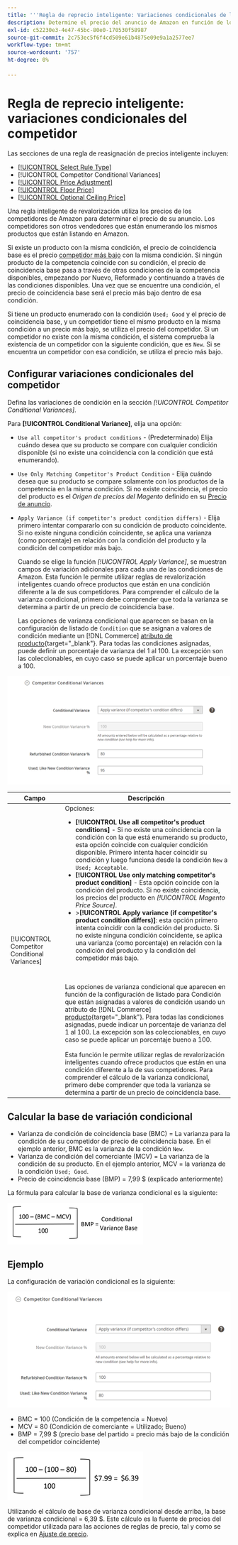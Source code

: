 ```yaml
---
title: '''Regla de reprecio inteligente: Variaciones condicionales de la competencia'
description: Determine el precio del anuncio de Amazon en función de los precios y las condiciones de los competidores del producto creando una regla de reprecio inteligente.
exl-id: c52230e3-4e47-45bc-80e0-170530f58987
source-git-commit: 2c753ec5f6f4cd509e61b4875e09e9a1a2577ee7
workflow-type: tm+mt
source-wordcount: '757'
ht-degree: 0%

---
```


# Regla de reprecio inteligente: variaciones condicionales del competidor

Las secciones de una regla de reasignación de precios inteligente incluyen:

- [[!UICONTROL Select Rule Type]](./intelligent-repricing-rules.md)
- [!UICONTROL Competitor Conditional Variances]
- [[!UICONTROL Price Adjustment]](./price-adjustment.md)
- [[!UICONTROL Floor Price]](./floor-price.md)
- [[!UICONTROL Optional Ceiling Price]](./optional-ceiling-price.md)

Una regla inteligente de revalorización utiliza los precios de los competidores de Amazon para determinar el precio de su anuncio. Los competidores son otros vendedores que están enumerando los mismos productos que están listando en Amazon.

Si existe un producto con la misma condición, el precio de coincidencia base es el precio [competidor más bajo](./lowest-competitor-pricing.md) con la misma condición. Si ningún producto de la competencia coincide con su condición, el precio de coincidencia base pasa a través de otras condiciones de la competencia disponibles, empezando por Nuevo, Reformado y continuando a través de las condiciones disponibles. Una vez que se encuentre una condición, el precio de coincidencia base será el precio más bajo dentro de esa condición.

Si tiene un producto enumerado con la condición `Used; Good` y el precio de coincidencia base, y un competidor tiene el mismo producto en la misma condición a un precio más bajo, se utiliza el precio del competidor. Si un competidor no existe con la misma condición, el sistema comprueba la existencia de un competidor con la siguiente condición, que es `New`. Si se encuentra un competidor con esa condición, se utiliza el precio más bajo.

## Configurar variaciones condicionales del competidor

Defina las variaciones de condición en la sección _[!UICONTROL Competitor Conditional Variances]_.

Para **[!UICONTROL Conditional Variance]**, elija una opción:

- `Use all competitor's product conditions` - (Predeterminado) Elija cuándo desea que su producto se compare con cualquier condición disponible (si no existe una coincidencia con la condición que está enumerando).

- `Use Only Matching Competitor's Product Condition` - Elija cuándo desea que su producto se compare solamente con los productos de la competencia en la misma condición. Si no existe coincidencia, el precio del producto es el _Origen de precios del Magento_ definido en su [Precio de anuncio](./listing-price.md).

- `Apply Variance (if competitor's product condition differs)` - Elija primero intentar compararlo con su condición de producto coincidente. Si no existe ninguna condición coincidente, se aplica una varianza (como porcentaje) en relación con la condición del producto y la condición del competidor más bajo.

   Cuando se elige la función _[!UICONTROL Apply Variance]_, se muestran campos de variación adicionales para cada una de las condiciones de Amazon. Esta función le permite utilizar reglas de revalorización inteligentes cuando ofrece productos que están en una condición diferente a la de sus competidores. Para comprender el cálculo de la varianza condicional, primero debe comprender que toda la varianza se determina a partir de un precio de coincidencia base.

   Las opciones de varianza condicional que aparecen se basan en la configuración de listado de `Condition` que se asignan a valores de condición mediante un [!DNL Commerce] [atributo de producto](https://docs.magento.com/user-guide/catalog/product-attributes.html){target=&quot;_blank&quot;}. Para todas las condiciones asignadas, puede definir un porcentaje de varianza del 1 al 100. La excepción son las coleccionables, en cuyo caso se puede aplicar un porcentaje bueno a 100.

![Regla de reprecio inteligente: variaciones condicionales del competidor](assets/amazon-competitor-cond-variances.png)

| Campo | Descripción |
|--- |--- |
| [!UICONTROL Competitor Conditional Variances] | Opciones: <ul><li>**[!UICONTROL Use all competitor's product conditions]** - Si no existe una coincidencia con la condición con la que está enumerando su producto, esta opción coincide con cualquier condición disponible. Primero intenta hacer coincidir su condición y luego funciona desde la condición `New` a `Used; Acceptable`.</li><li>**[!UICONTROL Use only matching competitor's product condition]** - Esta opción coincide con la condición del producto. Si no existe coincidencia, los precios del producto en _[!UICONTROL Magento Price Source]_.</li><li>>**[!UICONTROL Apply variance (if competitor's product condition differs)]**: esta opción primero intenta coincidir con la condición del producto. Si no existe ninguna condición coincidente, se aplica una varianza (como porcentaje) en relación con la condición del producto y la condición del competidor más bajo.</li></ul><br><br>Las opciones de varianza condicional que aparecen en función de la configuración de listado para Condición que están asignadas a valores de condición usando un atributo de  [!DNL Commerce] [producto](https://docs.magento.com/user-guide/catalog/product-attributes.html){target=&quot;_blank&quot;}. Para todas las condiciones asignadas, puede indicar un porcentaje de varianza del 1 al 100. La excepción son las coleccionables, en cuyo caso se puede aplicar un porcentaje bueno a 100.<br><br>Esta función le permite utilizar reglas de revalorización inteligentes cuando ofrece productos que están en una condición diferente a la de sus competidores. Para comprender el cálculo de la varianza condicional, primero debe comprender que toda la varianza se determina a partir de un precio de coincidencia base. |

## Calcular la base de variación condicional

- Varianza de condición de coincidencia base (BMC) = La varianza para la condición de su competidor de precio de coincidencia base. En el ejemplo anterior, BMC es la varianza de la condición `New`.
- Varianza de condición del comerciante (MCV) = La varianza de la condición de su producto. En el ejemplo anterior, MCV = la varianza de la condición `Used; Good`.
- Precio de coincidencia base (BMP) = 7,99 $ (explicado anteriormente)

La fórmula para calcular la base de varianza condicional es la siguiente:

![fórmula de cálculo de base de varianza condicional](assets/amazon-cond-variance-calc-1.png)

## Ejemplo

La configuración de variación condicional es la siguiente:

![ejemplo de configuración de varianza condicional](assets/amazon-cond-variances.png)

- BMC = 100 (Condición de la competencia = Nuevo)
- MCV = 80 (Condición de comerciante = Utilizado; Bueno)
- BMP = 7,99 $ (precio base del partido = precio más bajo de la condición del competidor coincidente)

![ejemplo de cálculo de base de varianza condicional](assets/amazon-cond-variance-calc-2.png)

Utilizando el cálculo de base de varianza condicional desde arriba, la base de varianza condicional = 6,39 $. Este cálculo es la fuente de precios del competidor utilizada para las acciones de reglas de precio, tal y como se explica en [Ajuste de precio](./price-adjustment.md).
